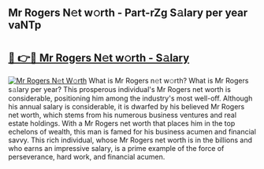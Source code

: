 ## Mr Rogers N𝚎t w𝚘rth - Part-rZg S𝚊lary per year vaNTp

# <h2><a href="http://gc28db.nevu.top/?p=Mr+Rogers">🔗 👉🔴 Mr Rogers N𝚎t w𝚘rth - S𝚊lary</a></h2>

[![Mr Rogers N𝚎t W𝚘rth](https://i.imgur.com/Oavwk0R.jpeg)](http://gc28db.nevu.top/?p=Mr+Rogers)
What is Mr Rogers n𝚎t w𝚘rth? What is Mr Rogers s𝚊lary per year?
This prosperous individual's Mr Rogers net worth is considerable, positioning him among the industry's most well-off. Although his annual salary is considerable, it is dwarfed by his believed Mr Rogers net worth, which stems from his numerous business ventures and real estate holdings. With a Mr Rogers net worth that places him in the top echelons of wealth, this man is famed for his business acumen and financial savvy. This rich individual, whose Mr Rogers net worth is in the billions and who earns an impressive salary, is a prime example of the force of perseverance, hard work, and financial acumen.

